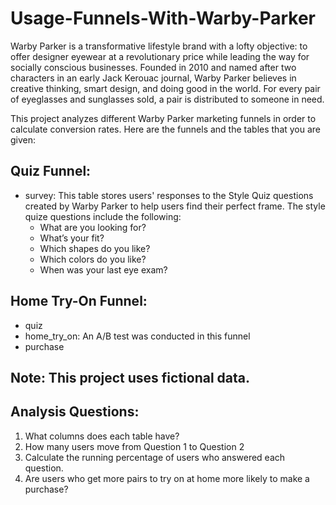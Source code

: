 # Usage-Funnels-With-Warby-Parker

Warby Parker is a transformative lifestyle brand with a lofty objective: to offer designer eyewear at a revolutionary price while leading the way for socially conscious businesses. Founded in 2010 and named after two characters in an early Jack Kerouac journal, Warby Parker believes in creative thinking, smart design, and doing good in the world. For every pair of eyeglasses and sunglasses sold, a pair is distributed to someone in need.

This project analyzes different Warby Parker marketing funnels in order to calculate conversion rates. Here are the funnels and the tables that you are given:

## Quiz Funnel:

* survey: This table stores users' responses to the Style Quiz questions created by Warby Parker to help users find their perfect frame. The style quize questions include the following:
    * What are you looking for?
    * What’s your fit?
    * Which shapes do you like?
    * Which colors do you like?
    * When was your last eye exam?

## Home Try-On Funnel:

* quiz
* home_try_on: An A/B test was conducted in this funnel
* purchase

## Note: This project uses fictional data.

## Analysis Questions:

1. What columns does each table have?
2. How many users move from Question 1 to Question 2
3. Calculate the running percentage of users who answered each question.
4. Are users who get more pairs to try on at home more likely to make a purchase?

